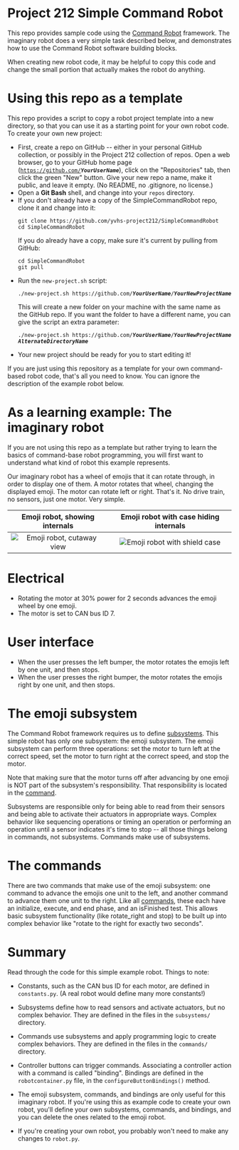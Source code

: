 # Project 212 Simple Command Robot

This repo provides sample code using the [Command Robot](https://docs.wpilib.org/en/stable/docs/software/commandbased/index.html) framework.  The imaginary robot does a very simple task described below, and demonstrates how to use the Command Robot software building blocks.

When creating new robot code, it may be helpful to copy this code and change the small portion that actually makes the robot do anything.

# Using this repo as a template

This repo provides a script to copy a robot project template into a new
directory, so that you can use it as a starting point for your own robot code.
To create your own new project:
* First, create a repo on GitHub -- either in your personal GitHub collection,
  or possibly in the Project 212 collection of repos.  Open a web browser,
  go to your GitHub home page (<code>https://github.com/<b><i>YourUserName</i></b></code>),
  click on the "Repositories" tab, then click the green "New" button.  Give
  your new repo a name, make it public, and leave it empty.  (No README, no
  .gitignore, no license.)
* Open a **Git Bash** shell, and change into your `repos` directory.
* If you don't already have a copy of the SimpleCommandRobot repo, clone it
  and change into it:
  ```
  git clone https://github.com/yvhs-project212/SimpleCommandRobot
  cd SimpleCommandRobot
  ```
  If you do already have a copy, make sure it's current by pulling from GitHub:
  ```
  cd SimpleCommandRobot
  git pull
  ```
* Run the `new-project.sh` script:
  <pre><code>./new-project.sh https://github.com/<b><i>YourUserName</b></i>/<b><i>YourNewProjectName</b></i></code></pre>
  This will create a new folder on your machine with the same name as the
  GitHub repo.  If you want the folder to have a different name, you can give
  the script an extra parameter:
  <pre><code>./new-project.sh https://github.com/<b><i>YourUserName</b></i>/<b><i>YourNewProjectName  AlternateDirectoryName</b></i></code></pre>
* Your new project should be ready for you to start editing it!


If you are just using this repository as a template for your own command-based
robot code, that's all you need to know.  You can ignore the description of
the example robot below.


# As a learning example: The imaginary robot

If you are not using this repo as a template but rather trying to learn
the basics of command-base robot programming, you will first want to understand
what kind of robot this example represents.

Our imaginary robot has a wheel of emojis that it can rotate through, in order to display one of them.  A motor rotates that wheel, changing the displayed emoji.  The motor can rotate left or right.  That's it.  No drive train, no sensors, just one motor.  Very simple.

Emoji robot, showing internals                  | Emoji robot with case hiding internals
:----------------------------------------------:|:-------------------------------------:
![Emoji robot, cutaway view](./emoji-wheel.png) | ![Emoji robot with shield case](./emoji-wheel-2.gif)


# Electrical

- Rotating the motor at 30% power for 2 seconds advances the emoji wheel by one emoji.
- The motor is set to CAN bus ID 7.


# User interface

- When the user presses the left bumper, the motor rotates the emojis left by one unit, and then stops.
- When the user presses the right bumper, the motor rotates the emojis right by one unit, and then stops.


# The emoji subsystem

The Command Robot framework requires us to define [subsystems](https://docs.wpilib.org/en/stable/docs/software/commandbased/subsystems.html).  This simple robot has only one subsystem: the emoji subsystem.  The emoji subsystem can perform three operations: set the motor to turn left at the correct speed, set the motor to turn right at the correct speed, and stop the motor.

Note that making sure that the motor turns off after advancing by one emoji is NOT part of the subsystem's responsibility.  That responsibility is located in the [command](https://docs.wpilib.org/en/stable/docs/software/commandbased/commands.html).

Subsystems are responsible only for being able to read from their sensors and being able to activate their actuators in appropriate ways.  Complex behavior like sequencing operations or timing an operation or performing an operation until a sensor indicates it's time to stop -- all those things belong in commands, not subsystems.  Commands make use of subsystems.


# The commands

There are two commands that make use of the emoji subsystem: one command to advance the emojis one unit to the left, and another command to advance them one unit to the right.  Like all [commands](https://docs.wpilib.org/en/stable/docs/software/commandbased/commands.html), these each have an initialize, execute, and end phase, and an isFinished test.  This allows basic subsystem functionality (like rotate_right and stop) to be built up into complex behavior like "rotate to the right for exactly two seconds".


# Summary

Read through the code for this simple example robot.  Things to note:

* Constants, such as the CAN bus ID for each motor, are defined in `constants.py`.  (A real robot would define many more constants!)

* Subsystems define how to read sensors and activate actuators, but no complex behavior.  They are defined in the files in the `subsystems/` directory.

* Commands use subsystems and apply programming logic to create complex behaviors.  They are defined in the files in the `commands/` directory.

* Controller buttons can trigger commands.  Associating a controller action with a command is called "binding".  Bindings are defined in the `robotcontainer.py` file, in the `configureButtonBindings()` method.

* The emoji subsystem, commands, and bindings are only useful for this imaginary robot.  If you're using this as example code to create your own robot, you'll define your own subsystems, commands, and bindings, and you can delete the ones related to the emoji robot.

* If you're creating your own robot, you probably won't need to make any changes to `robot.py`.